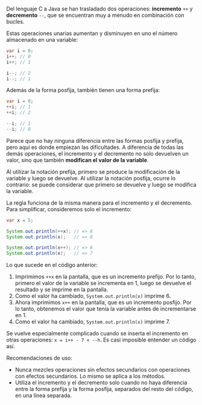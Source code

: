 Del lenguaje C a Java se han trasladado dos operaciones: **incremento** `++` y **decremento** `--`, que se encuentran muy a menudo en combinación con bucles.

Estas operaciones unarias aumentan y disminuyen en uno el número almacenado en una variable:

```java
var i = 0;
i++; // 0
i++; // 1

i--; // 2
i--; // 1
```

Además de la forma posfija, también tienen una forma prefija:

```java
var i = 0;
++i; // 1
++i; // 2

--i; // 1
--i; // 0
```

Parece que no hay ninguna diferencia entre las formas posfija y prefija, pero aquí es donde empiezan las dificultades. A diferencia de todas las demás operaciones, el incremento y el decremento no solo devuelven un valor, sino que también **modifican el valor de la variable**.

Al utilizar la notación prefija, primero se produce la modificación de la variable y luego se devuelve. Al utilizar la notación posfija, ocurre lo contrario: se puede considerar que primero se devuelve y luego se modifica la variable.

La regla funciona de la misma manera para el incremento y el decremento. Para simplificar, consideremos solo el incremento:

```java
var x = 5;

System.out.println(++x); // => 6
System.out.println(x);   // => 6

System.out.println(x++); // => 6
System.out.println(x);   // => 7
```

Lo que sucede en el código anterior:

1. Imprimimos `++x` en la pantalla, que es un incremento prefijo. Por lo tanto, primero el valor de la variable se incrementa en 1, luego se devuelve el resultado y se imprime en la pantalla.
2. Como el valor ha cambiado, `System.out.println(x)` imprime 6.
3. Ahora imprimimos `x++` en la pantalla, que es un incremento posfijo. Por lo tanto, obtenemos el valor que tenía la variable antes de incrementarse en 1.
4. Como el valor ha cambiado, `System.out.println(x)` imprime 7.

Se vuelve especialmente complicado cuando se inserta el incremento en otras operaciones: `x = i++ - 7 + --h`. Es casi imposible entender un código así.

Recomendaciones de uso:

* Nunca mezcles operaciones sin efectos secundarios con operaciones con efectos secundarios. Lo mismo se aplica a los métodos.
* Utiliza el incremento y el decremento solo cuando no haya diferencia entre la forma prefija y la forma posfija, separados del resto del código, en una línea separada.
